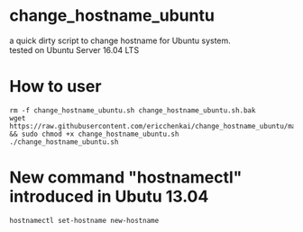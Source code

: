 # change_hostname_ubuntu
a quick dirty script to change hostname for Ubuntu system.  
tested on Ubuntu Server 16.04 LTS

# How to user
```
rm -f change_hostname_ubuntu.sh change_hostname_ubuntu.sh.bak
wget https://raw.githubusercontent.com/ericchenkai/change_hostname_ubuntu/master/change_hostname_ubuntu.sh && sudo chmod +x change_hostname_ubuntu.sh
./change_hostname_ubuntu.sh
```

# New command "hostnamectl" introduced in Ubutu 13.04
```
hostnamectl set-hostname new-hostname
```
